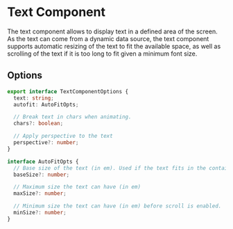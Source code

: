 # Text Component

The text component allows to display text in a defined area of the screen. As the text can come from a dynamic data source, the text component supports automatic resizing of the text to fit the available space, as well as scrolling of the text if it is too long to fit given a minimum
font size.

## Options

```typescript
export interface TextComponentOptions {
  text: string;
  autofit: AutoFitOpts;

  // Break text in chars when animating.
  chars?: boolean;

  // Apply perspective to the text
  perspective?: number;
}

interface AutoFitOpts {
  // Base size of the text (in em). Used if the text fits in the container.
  baseSize?: number;

  // Maximum size the text can have (in em)
  maxSize?: number;

  // Minimum size the text can have (in em) before scroll is enabled.
  minSize?: number;
}
```
